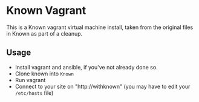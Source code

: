 # Known Vagrant 

This is a Known vagrant virtual machine install, taken from the original files in Known as part of a cleanup.

## Usage

* Install vagrant and ansible, if you've not already done so.
* Clone known into ```Known```
* Run vagrant
* Connect to your site on "http://withknown" (you may have to edit your ```/etc/hosts``` file)